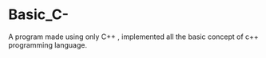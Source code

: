# Basic_C-
A program made using only C++ , implemented all the basic concept of c++ programming language. 
